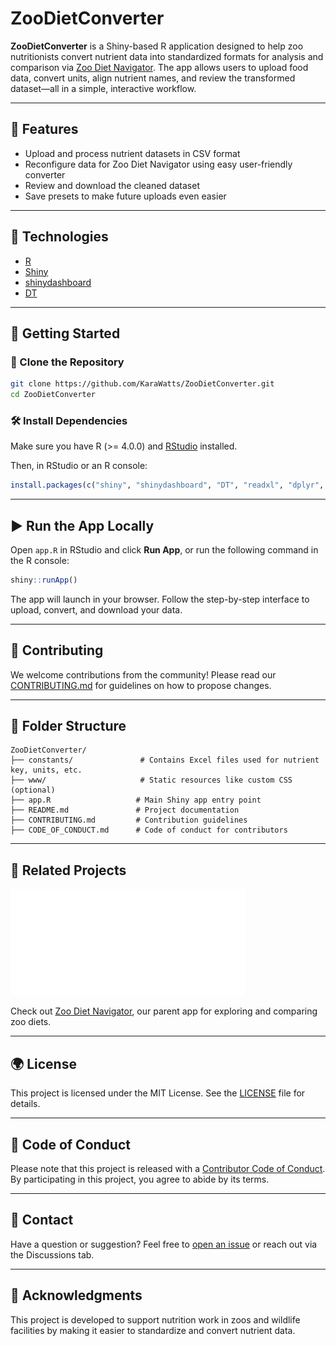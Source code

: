# ZooDietConverter 

**ZooDietConverter** is a Shiny-based R application designed to help zoo nutritionists convert nutrient data into standardized formats for analysis and comparison via [Zoo Diet Navigator](https://github.com/KaraWatts/ZooDietNavigator). The app allows users to upload food data, convert units, align nutrient names, and review the transformed dataset—all in a simple, interactive workflow.

---

## 🚀 Features

* Upload and process nutrient datasets in CSV format
* Reconfigure data for Zoo Diet Navigator using easy user-friendly converter
* Review and download the cleaned dataset
* Save presets to make future uploads even easier

---

## 🧰 Technologies

* [R](https://www.r-project.org/)
* [Shiny](https://shiny.posit.co/)
* [shinydashboard](https://rstudio.github.io/shinydashboard/)
* [DT](https://rstudio.github.io/DT/)

---

## 📆 Getting Started

### 🔄 Clone the Repository

```bash
git clone https://github.com/KaraWatts/ZooDietConverter.git
cd ZooDietConverter
```

### 🛠️ Install Dependencies

Make sure you have R (>= 4.0.0) and [RStudio](https://posit.co/download/rstudio-desktop/) installed.

Then, in RStudio or an R console:

```r
install.packages(c("shiny", "shinydashboard", "DT", "readxl", "dplyr", "writexl", "stringr"))
```

---

## ▶️ Run the App Locally

Open `app.R` in RStudio and click **Run App**, or run the following command in the R console:

```r
shiny::runApp()
```

The app will launch in your browser. Follow the step-by-step interface to upload, convert, and download your data.

---

## 🙌 Contributing

We welcome contributions from the community! Please read our [CONTRIBUTING.md](CONTRIBUTING.md) for guidelines on how to propose changes.

---

## 📁 Folder Structure

```
ZooDietConverter/
├── constants/               # Contains Excel files used for nutrient key, units, etc.
├── www/                     # Static resources like custom CSS (optional)
├── app.R                   # Main Shiny app entry point
├── README.md               # Project documentation
├── CONTRIBUTING.md         # Contribution guidelines
├── CODE_OF_CONDUCT.md      # Code of conduct for contributors
```

---

## 📢 Related Projects

[![Zoo Diet Navigator Logo](assets/zoo_diet_navigator_logo.png)](https://github.com/KaraWatts/ZooDietNavigator)

Check out [Zoo Diet Navigator](https://github.com/KaraWatts/ZooDietNavigator), our parent app for exploring and comparing zoo diets.

---

## 🌍 License

This project is licensed under the MIT License. See the [LICENSE](LICENSE) file for details.

---

## 📜 Code of Conduct

Please note that this project is released with a [Contributor Code of Conduct](CODE_OF_CONDUCT.md).  
By participating in this project, you agree to abide by its terms.

---

## 📨 Contact

Have a question or suggestion? Feel free to [open an issue](https://github.com/KaraWatts/ZooDietConverter/issues) or reach out via the Discussions tab.

---

## 🐾 Acknowledgments

This project is developed to support nutrition work in zoos and wildlife facilities by making it easier to standardize and convert nutrient data.
